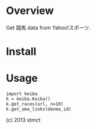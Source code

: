 Overview
========

Get 競馬 data from Yahoo!スポーツ.

Install
=======


Usage
=====

    import keiba
    k = keiba.Keiba()
    k.get_races(url, n=10)
    k.get_uma_links(denma_id)


(c) 2013 stmct
